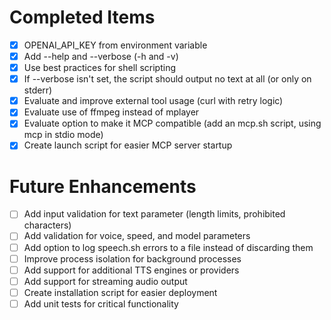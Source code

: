# Completed Items
- [x] OPENAI_API_KEY from environment variable
- [x] Add --help and --verbose (-h and -v)
- [x] Use best practices for shell scripting
- [x] If --verbose isn't set, the script should output no text at all (or only on stderr)
- [x] Evaluate and improve external tool usage (curl with retry logic)
- [x] Evaluate use of ffmpeg instead of mplayer
- [x] Evaluate option to make it MCP compatible (add an mcp.sh script, using mcp in stdio mode)
- [x] Create launch script for easier MCP server startup

# Future Enhancements
- [ ] Add input validation for text parameter (length limits, prohibited characters)
- [ ] Add validation for voice, speed, and model parameters
- [ ] Add option to log speech.sh errors to a file instead of discarding them
- [ ] Improve process isolation for background processes
- [ ] Add support for additional TTS engines or providers
- [ ] Add support for streaming audio output
- [ ] Create installation script for easier deployment
- [ ] Add unit tests for critical functionality